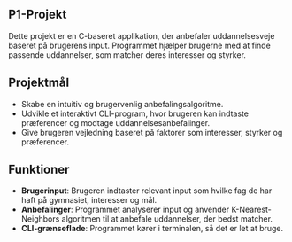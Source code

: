 ## P1-Projekt

Dette projekt er en C-baseret applikation, der anbefaler uddannelsesveje baseret på brugerens input. Programmet hjælper brugerne med at finde passende uddannelser, som matcher deres interesser og styrker.

## Projektmål

- Skabe en intuitiv og brugervenlig anbefalingsalgoritme.
- Udvikle et interaktivt CLI-program, hvor brugeren kan indtaste præferencer og modtage uddannelsesanbefalinger.
- Give brugeren vejledning baseret på faktorer som interesser, styrker og præferencer.

## Funktioner

- **Brugerinput**: Brugeren indtaster relevant input som hvilke fag de har haft på gymnasiet, interesser og mål.
- **Anbefalinger**: Programmet analyserer input og anvender K-Nearest-Neighbors algoritmen til at anbefale uddannelser, der bedst matcher.
- **CLI-grænseflade**: Programmet kører i terminalen, så det er let at bruge.



